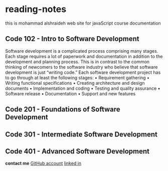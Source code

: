 # reading-notes

this is mohammad alshraideh web site for  javaScript course documentation  

## Code 102 - Intro to Software Development

Software development is a complicated process comprising many stages. Each stage requires a
lot of paperwork and documentation in addition to the development and planning process. This
is in contrast to the common thinking of newcomers to the software industry who believe that
software development is just “writing code.” Each software development project has to go
through at least the following stages:
• Requirement gathering
• Writing functional specifications
• Creating architecture and design documents
• Implementation and coding
• Testing and quality assurance
• Software release
• Documentation
• Support and new features

## Code 201 - Foundations of Software Development
## Code 301 - Intermediate Software Development
## Code 401 - Advanced Software Development


**contact me**
[GitHub account](https://github.com/mohammadsh96)
[linked in ](https://www.linkedin.com/in/mohammad-alshraideh-67820b186/)
